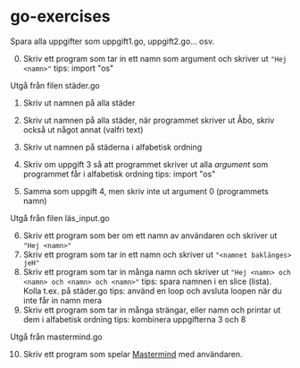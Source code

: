 # go-exercises

Spara alla uppgifter som uppgift1.go, uppgift2.go... osv.

0. Skriv ett program som tar in ett namn som argument och skriver ut ```"Hej <namn>"```
   tips: import "os"
  
Utgå från filen städer.go

1. Skriv ut namnen på alla städer
2. Skriv ut namnen på alla städer, när programmet skriver ut Åbo, skriv också ut något annat (valfri text)
3. Skriv ut namnen på städerna i alfabetisk ordning

4. Skriv om uppgift 3 så att programmet skriver ut alla _argument_ som programmet får i alfabetisk ordning
   tips: import "os"
5. Samma som uppgift 4, men skriv inte ut argument 0 (programmets namn)

Utgå från filen läs_input.go

6. Skriv ett program som ber om ett namn av användaren och skriver ut ```"Hej <namn>"```
7. Skriv ett program som tar in ett namn och skriver ut ```"<namnet baklänges> jeH"```
8. Skriv ett program som tar in många namn och skriver ut ```"Hej <namn> och <namn> och <namn> och <namn>"```
   tips: spara namnen i en slice (lista). Kolla t.ex. på städer.go
   tips: använd en loop och avsluta loopen när du inte får in namn mera
9. Skriv ett program som tar in många strängar, eller namn och printar ut dem i alfabetisk ordning
   tips: kombinera uppgifterna 3 och 8

Utgå från mastermind.go

10. Skriv ett program som spelar [Mastermind](https://en.wikipedia.org/wiki/Mastermind_(board_game)) med användaren.
